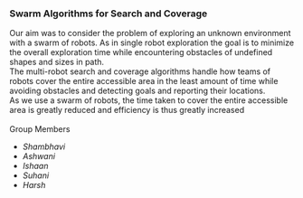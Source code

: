 ### Swarm Algorithms for Search and Coverage <br>
Our aim was to consider the problem of exploring an unknown environment with a swarm of robots. As in single robot exploration the goal is to minimize the overall exploration time while encountering obstacles of undefined shapes and sizes in path. <br> The multi-robot search and coverage algorithms handle how teams of robots cover the entire accessible area in the least amount of time while avoiding obstacles and detecting goals and reporting their locations. <br> As we use a swarm of robots, the time taken to cover the entire accessible area is greatly reduced and efficiency is thus greatly increased
<br><br>
Group Members
- *Shambhavi* 
- *Ashwani*
- *Ishaan*
- *Suhani*
- *Harsh*
